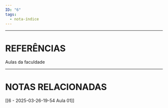 ```yaml
---
ID: "6"
tags:
  - nota-índice
---
```

--- 

# REFERÊNCIAS 

Aulas da faculdade

---

# NOTAS RELACIONADAS
[[6 - 2025-03-26-19-54 Aula 01]]
